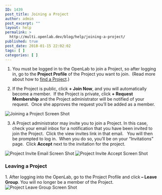 ```yaml
---
ID: 1439
post_title: Joining a Project
author: admin
post_excerpt: ""
layout: help
permalink: >
  http://multi.openlab.dev/blog/help/joining-a-project/
published: true
post_date: 2018-01-15 22:02:02
tags: [ ]
categories: [ ]
---
```

1. You must be logged in to the OpenLab to join a Project, so after logging in, go to the <strong>Project Profile</strong> of the Project you want to join.  (Read more about how to <a title="Finding a Project" href="https://openlab.citytech.cuny.edu/blog/help/finding-a-project/">find a Project</a>.)

2. If the Project is public, click <strong>+ Join Now</strong>, and you will automatically become a member.  If the Project is private, click <strong>+ Request Membership</strong> and the Project administrator will be notified of your request.  Once she approves the request you’ll be added as a member.

<img class="alignnone wp-image-36506 size-full" src="https://openlab.citytech.cuny.edu/wp-content/uploads/2012/09/Joining_Project_1_v2.png" sizes="(max-width: 1166px) 100vw, 1166px" srcset="https://openlab.citytech.cuny.edu/wp-content/uploads/2012/09/Joining_Project_1_v2.png 1166w, https://openlab.citytech.cuny.edu/wp-content/uploads/2012/09/Joining_Project_1_v2-300x150.png 300w, https://openlab.citytech.cuny.edu/wp-content/uploads/2012/09/Joining_Project_1_v2-1024x511.png 1024w, https://openlab.citytech.cuny.edu/wp-content/uploads/2012/09/Joining_Project_1_v2-32x16.png 32w" alt="Joining a Project Screen Shot" />

3. A Project administrator may invite you to join a Project. In this case, check your email inbox for a notification that you have been invited to join the Project.  Click the view invites link in that email.   You will then be prompted to log in.  When you do so, you’ll be on your “Invitations” page.  Click <strong>Accept</strong> next to the invitation for the project.

<img class="alignnone wp-image-3000 size-full" src="https://openlab.citytech.cuny.edu/wp-content/uploads/2012/07/Joining_Course_2a.png" sizes="(max-width: 659px) 100vw, 659px" srcset="https://openlab.citytech.cuny.edu/wp-content/uploads/2012/07/Joining_Course_2a.png 659w, https://openlab.citytech.cuny.edu/wp-content/uploads/2012/07/Joining_Course_2a-300x147.png 300w" alt="Project Invite Email Screen Shot" />

<img class="alignnone wp-image-36508 size-full" src="https://openlab.citytech.cuny.edu/wp-content/uploads/2012/09/Joining_Project_3_v2.png" sizes="(max-width: 1181px) 100vw, 1181px" srcset="https://openlab.citytech.cuny.edu/wp-content/uploads/2012/09/Joining_Project_3_v2.png 1181w, https://openlab.citytech.cuny.edu/wp-content/uploads/2012/09/Joining_Project_3_v2-300x150.png 300w, https://openlab.citytech.cuny.edu/wp-content/uploads/2012/09/Joining_Project_3_v2-1024x512.png 1024w, https://openlab.citytech.cuny.edu/wp-content/uploads/2012/09/Joining_Project_3_v2-32x16.png 32w" alt="Project Invite Accept Screen Shot" />
<h3><strong>Leaving a Project</strong></h3>
1. After logging into the OpenLab, go to the Project Profile and click<strong> – Leave Group</strong>. You will no longer be a member of the Project.

<img class="alignnone wp-image-36509 size-full" src="https://openlab.citytech.cuny.edu/wp-content/uploads/2012/09/Joining_Project_4_v2.png" sizes="(max-width: 1168px) 100vw, 1168px" srcset="https://openlab.citytech.cuny.edu/wp-content/uploads/2012/09/Joining_Project_4_v2.png 1168w, https://openlab.citytech.cuny.edu/wp-content/uploads/2012/09/Joining_Project_4_v2-300x151.png 300w, https://openlab.citytech.cuny.edu/wp-content/uploads/2012/09/Joining_Project_4_v2-1024x515.png 1024w, https://openlab.citytech.cuny.edu/wp-content/uploads/2012/09/Joining_Project_4_v2-32x16.png 32w" alt="Project Leave Group Screen Shot" />